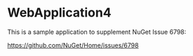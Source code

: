# WebApplication4

This is a sample application to supplement NuGet Issue 6798:

https://github.com/NuGet/Home/issues/6798

